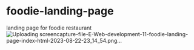 # foodie-landing-page
landing page for foodie restaurant
![Uploading screencapture-file-E-Web-development-11-foodie-landing-page-index-html-2023-08-22-23_14_54.png…]()
